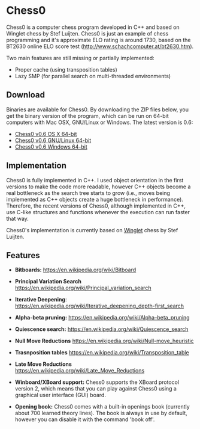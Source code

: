 # Chess0
Chess0 is a computer chess program developed in C++ and based on Winglet chess
by Stef Luijten. Chess0 is just an example of chess programming and it's
approximate ELO rating is around 1730, based on the BT2630 online ELO score test
(http://www.schachcomputer.at/bt2630.htm).

Two main features are still missing or partially implemented:
- Proper cache (using transposition tables)
- Lazy SMP (for parallel search on multi-threaded environments)


## Download
Binaries are available for Chess0. By downloading the ZIP files below, you get
the binary version of the program, which can be run on 64-bit computers with Mac
OSX, GNU/Linux or Windows. The latest version is 0.6:
- [Chess0 v0.6 OS X 64-bit](https://db.tt/oDCSFVlg)
- [Chess0 v0.6 GNU/Linux 64-bit](https://db.tt/PySyL47x)
- [Chess0 v0.6 Windows 64-bit](https://db.tt/KohKED52)


## Implementation
Chess0 is fully implemented in C++. I used object orientation in the first
versions to make the code more readable, however C++ objects become a real
bottleneck as the search tree starts to grow (i.e., moves being implemented as
C++ objects create a huge bottleneck in performance). Therefore, the recent
versions of Chess0, although implemented in C++, use C-like structures and
functions whenever the execution can run faster that way.

Chess0's implementation is currently based on
[Winglet](http://aghaznawi.comuf.com/computer%20chess/winglet/) chess by Stef Luijten.



## Features
- **Bitboards:** 
  https://en.wikipedia.org/wiki/Bitboard

- **Principal Variation Search** 
  https://en.wikipedia.org/wiki/Principal_variation_search

- **Iterative Deepening**:
  https://en.wikipedia.org/wiki/Iterative_deepening_depth-first_search

- **Alpha-beta pruning:**
  https://en.wikipedia.org/wiki/Alpha–beta_pruning
 
- **Quiescence search:**
  https://en.wikipedia.org/wiki/Quiescence_search

- **Null Move Reductions** 
  https://en.wikipedia.org/wiki/Null-move_heuristic

- **Trasnposition tables** 
  https://en.wikipedia.org/wiki/Transposition_table

- **Late Move Reductions** 
  https://en.wikipedia.org/wiki/Late_Move_Reductions

- **Winboard/XBoard support:** Chess0 supports the XBoard protocol version 2, which means
  that you can play against Chess0 using a graphical user interface (GUI) board.

- **Opening book:** Chess0 comes with a built-in openings book (currently about
  700 learned theory lines). The book is always in use by default, however you
  can disable it with the command 'book off'.
